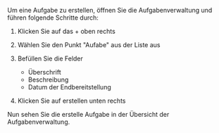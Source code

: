 Um eine Aufgabe zu erstellen, öffnen Sie die Aufgabenverwaltung und führen folgende Schritte durch:
1. Klicken Sie auf das + oben rechts
1. Wählen Sie den Punkt "Aufabe" aus der Liste aus
1. Befüllen Sie die Felder
    * Überschrift
    *  Beschreibung
    * Datum der Endbereitstellung
    
1. Klicken Sie auf erstellen unten rechts

Nun sehen Sie die erstelle Aufgabe in der Übersicht der Aufgabenverwaltung.